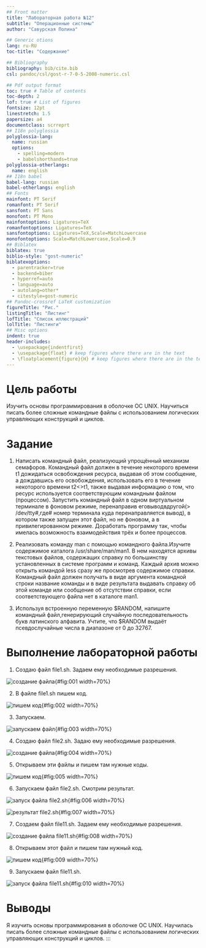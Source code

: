 ```yaml
---
## Front matter
title: "Лабораторная работа №12"
subtitle: "Операционные системы"
author: "Савурская Полина"

## Generic otions
lang: ru-RU
toc-title: "Содержание"

## Bibliography
bibliography: bib/cite.bib
csl: pandoc/csl/gost-r-7-0-5-2008-numeric.csl

## Pdf output format
toc: true # Table of contents
toc-depth: 2
lof: true # List of figures
fontsize: 12pt
linestretch: 1.5
papersize: a4
documentclass: scrreprt
## I18n polyglossia
polyglossia-lang:
  name: russian
  options:
	- spelling=modern
	- babelshorthands=true
polyglossia-otherlangs:
  name: english
## I18n babel
babel-lang: russian
babel-otherlangs: english
## Fonts
mainfont: PT Serif
romanfont: PT Serif
sansfont: PT Sans
monofont: PT Mono
mainfontoptions: Ligatures=TeX
romanfontoptions: Ligatures=TeX
sansfontoptions: Ligatures=TeX,Scale=MatchLowercase
monofontoptions: Scale=MatchLowercase,Scale=0.9
## Biblatex
biblatex: true
biblio-style: "gost-numeric"
biblatexoptions:
  - parentracker=true
  - backend=biber
  - hyperref=auto
  - language=auto
  - autolang=other*
  - citestyle=gost-numeric
## Pandoc-crossref LaTeX customization
figureTitle: "Рис."
listingTitle: "Листинг"
lofTitle: "Список иллюстраций"
lolTitle: "Листинги"
## Misc options
indent: true
header-includes:
  - \usepackage{indentfirst}
  - \usepackage{float} # keep figures where there are in the text
  - \floatplacement{figure}{H} # keep figures where there are in the text
---
```


# Цель работы

Изучить основы программирования в оболочке ОС UNIX. Научиться писать более сложные командные файлы с использованием логических управляющих конструкций и циклов.


# Задание

1. Написать командный файл, реализующий упрощённый механизм семафоров. Командный файл должен в течение некоторого времени t1 дожидаться освобождения ресурса, выдавая об этом сообщение, а дождавшись его освобождения, использовать его в течение некоторого времени t2<>t1, также выдавая информацию о том, что ресурс используется соответствующим командным файлом (процессом). Запустить командный файл в одном виртуальном терминале в фоновом режиме, перенаправив еговыводвдругой(> /dev/tty#,где# номер терминала куда перенаправляется вывод), в котором также запущен этот файл, но не фоновом, а в привилегированном режиме. Доработать программу так, чтобы имелась возможность взаимодействия трёх и более процессов.

2. Реализовать команду man с помощью командного файла.Изучите содержимое каталога /usr/share/man/man1. В нем находятся архивы текстовых файлов, содержащих справку по большинству установленных в системе программ и команд. Каждый архив можно открыть командой less сразу же просмотрев содержимое справки. Командный файл должен получать в виде аргумента командной строки название команды и в виде результата выдавать справку об этой команде или сообщение об отсутствии справки, если соответствующего файла нет в каталоге man1.

3. Используя встроенную переменную $RANDOM, напишите командный файл,генерирующий случайную последовательность букв латинского алфавита. Учтите, что $RANDOM выдаёт псевдослучайные числа в диапазоне от 0 до 32767.


# Выполнение лабораторной работы

1. Создаю файл file1.sh. Задаем ему необходимые разрешения. 

![создание файла](image/1.jpg){#fig:001 width=70%}

2. В файле file1.sh пишем код.

![пишем код](image/2.jpg){#fig:002 width=70%}

3. Запускаем.

![запускаем файл](image/3.jpg){#fig:003 width=70%}

4. Создаю файл file2.sh. Задаю ему необходимые разрешения.

![создание файла](image/4.jpg){#fig:004 width=70%}

5. Открываем эти файлы и пишем там нужные коды.

![пишем код](image/5.jpg){#fig:005 width=70%}

6. Запускаем файл file2.sh. Смотрим результат.

![запуск файла file2.sh](image/6.jpg){#fig:006 width=70%}

![результат file2.sh](image/7.jpg){#fig:007 width=70%}

7. Создаем файл file11.sh. Задаем ему необходимые разрешения. 

![создание файла file11.sh](image/8.jpg){#fig:008 width=70%}

8. Открываем этот файл и пишем там нужный код.

![пишем код](image/9.jpg){#fig:009 width=70%}

9. Запускаем файл file11.sh.

![запуск файла file11.sh](image/10.jpg){#fig:010 width=70%}



# Выводы

Я изучить основы программирования в оболочке ОС UNIX. Научилась писать более сложные командные файлы с использованием логических управляющих конструкций и циклов.
:::
